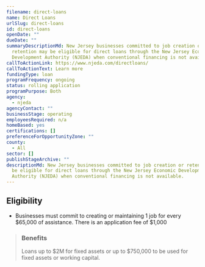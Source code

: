 ```yaml
---
filename: direct-loans
name: Direct Loans
urlSlug: direct-loans
id: direct-loans
openDate: ""
dueDate: ""
summaryDescriptionMd: New Jersey businesses committed to job creation or
  retention may be eligible for direct loans through the New Jersey Economic
  Development Authority (NJEDA) when conventional financing is not available.
callToActionLink: https://www.njeda.com/directloans/
callToActionText: Learn more
fundingType: loan
programFrequency: ongoing
status: rolling application
programPurpose: Both
agency:
  - njeda
agencyContact: ""
businessStage: operating
employeesRequired: n/a
homeBased: yes
certifications: []
preferenceForOpportunityZone: ""
county:
  - All
sector: []
publishStageArchive: ""
descriptionMd: New Jersey businesses committed to job creation or retention may
  be eligible for direct loans through the New Jersey Economic Development
  Authority (NJEDA) when conventional financing is not available.
---
```


## Eligibility

- Businesses must commit to creating or maintaining 1 job for every $65,000 of assistance. There is an application fee of $1,000

> ### Benefits
>
> Loans up to $2M for fixed assets or up to $750,000 to be used for fixed assets or working capital.
